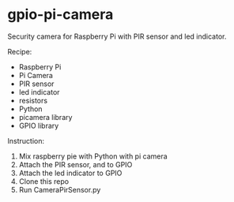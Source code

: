 # gpio-pi-camera
Security camera for Raspberry Pi with PIR sensor and led indicator.

Recipe:
- Raspberry Pi
- Pi Camera
- PIR sensor
- led indicator
- resistors
- Python
- picamera library
- GPIO library

Instruction:
1. Mix raspberry pie with Python with pi camera
2. Attach the PIR sensor, and to GPIO
3. Attach the led indicator to GPIO
4. Clone this repo
5. Run CameraPirSensor.py
